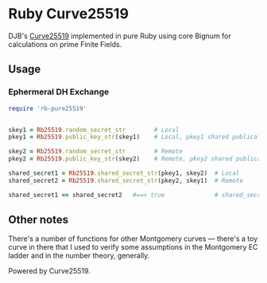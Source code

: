 # Ruby Curve25519

DJB's [Curve25519](http://cr.yp.to/ecdh.html)  implemented in pure Ruby using
core Bignum for calculations on prime Finite Fields.

## Usage

### Ephermeral DH Exchange

```ruby
require 'rb-pure25519'


skey1 = Rb25519.random_secret_str        # Local
pkey1 = Rb25519.public_key_str(skey1)    # Local, pkey1 shared publically

skey2 = Rb25519.random_secret_str        # Remote
pkey2 = Rb25519.public_key_str(skey2)    # Remote, pkey2 shared publically

shared_secret1 = Rb25519.shared_secret_str(pkey1, skey2)  # Local
shared_secret2 = Rb25519.shared_secret_str(pkey2, skey1)  # Remote

shared_secret1 == shared_secret2   #==> true              # shared_secret used for symmetric crypto

```

## Other notes

There's a number of functions for other Montgomery curves — there's a toy curve in there that I used to 
verify some assumptions in the Montgomery EC ladder and in the number theory, generally.  


Powered by Curve25519.
